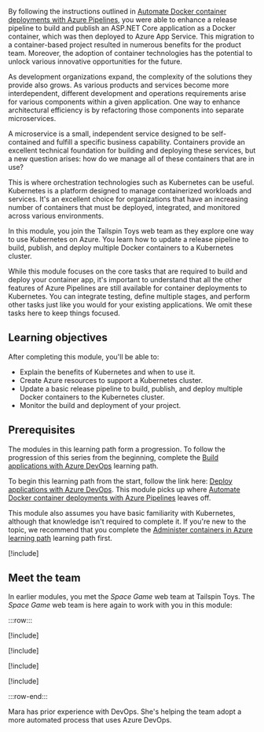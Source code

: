 By following the instructions outlined in [Automate Docker container deployments with Azure Pipelines](/training/modules/deploy-docker?azure-portal=true), you were able to enhance a release pipeline to build and publish an ASP.NET Core application as a Docker container, which was then deployed to Azure App Service. This migration to a container-based project resulted in numerous benefits for the product team. Moreover, the adoption of container technologies has the potential to unlock various innovative opportunities for the future.

As development organizations expand, the complexity of the solutions they provide also grows. As various products and services become more interdependent, different development and operations requirements arise for various components within a given application. One way to enhance architectural efficiency is by refactoring those components into separate microservices.

A microservice is a small, independent service designed to be self-contained and fulfill a specific business capability. Containers provide an excellent technical foundation for building and deploying these services, but a new question arises: how do we manage all of these containers that are in use?

This is where orchestration technologies such as Kubernetes can be useful. Kubernetes is a platform designed to manage containerized workloads and services. It's an excellent choice for organizations that have an increasing number of containers that must be deployed, integrated, and monitored across various environments.

In this module, you join the Tailspin Toys web team as they explore one way to use Kubernetes on Azure. You learn how to update a release pipeline to build, publish, and deploy multiple Docker containers to a Kubernetes cluster.

While this module focuses on the core tasks that are required to build and deploy your container app, it's important to understand that all the other features of Azure Pipelines are still available for container deployments to Kubernetes. You can integrate testing, define multiple stages, and perform other tasks just like you would for your existing applications. We omit these tasks here to keep things focused.

## Learning objectives

After completing this module, you'll be able to:

- Explain the benefits of Kubernetes and when to use it.
- Create Azure resources to support a Kubernetes cluster.
- Update a basic release pipeline to build, publish, and deploy multiple Docker containers to the Kubernetes cluster.
- Monitor the build and deployment of your project.

## Prerequisites

The modules in this learning path form a progression. To follow the progression of this series from the beginning, complete the [Build applications with Azure DevOps](../../../paths/build-applications-with-azure-devops/index.yml?azure-portal=true) learning path.

To begin this learning path from the start, follow the link here: [Deploy applications with Azure DevOps](../../../paths/deploy-applications-with-azure-devops/index.yml?azure-portal=true). This module picks up where [Automate Docker container deployments with Azure Pipelines](/training/modules/deploy-docker?azure-portal=true) leaves off.

This module also assumes you have basic familiarity with Kubernetes, although that knowledge isn't required to complete it. If you're new to the topic, we recommend that you complete the [Administer containers in Azure learning path](../../../paths/administer-containers-in-azure/index.yml?azure-portal=true) learning path first.

[!include[](../../shared/includes/project-details-note.md)]

## Meet the team

In earlier modules, you met the *Space Game* web team at Tailspin Toys. The *Space Game* web team is here again to work with you in this module:

:::row:::

[!include[](../../shared/includes/meet-andy-short-col.md)]

[!include[](../../shared/includes/meet-amita-short-col.md)]

[!include[](../../shared/includes/meet-tim-short-col.md)]

[!include[](../../shared/includes/meet-mara-short-col.md)]

:::row-end:::

Mara has prior experience with DevOps. She's helping the team adopt a more automated process that uses Azure DevOps.
